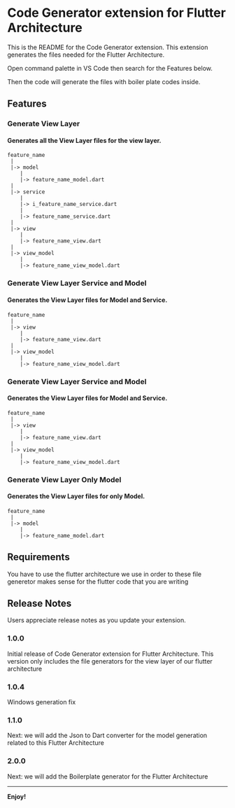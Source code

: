 # Code Generator extension for Flutter Architecture

This is the README for the Code Generator extension. This extension generates the files needed for the Flutter Architecture. 

Open command palette in VS Code then search for the Features below.

Then the code will generate the files with boiler plate codes inside.

## Features

### Generate View Layer

#### Generates all the View Layer files for the view layer.

    feature_name
     |
     |-> model
        |
        |-> feature_name_model.dart
     |
     |-> service
        |
        |-> i_feature_name_service.dart
        |
        |-> feature_name_service.dart
     |
     |-> view
        |
        |-> feature_name_view.dart
     |
     |-> view_model
        |
        |-> feature_name_view_model.dart


### Generate View Layer Service and Model

#### Generates the View Layer files for Model and Service.

    feature_name
     |
     |-> view
        |
        |-> feature_name_view.dart
     |
     |-> view_model
        |
        |-> feature_name_view_model.dart


### Generate View Layer Service and Model

#### Generates the View Layer files for Model and Service.

    feature_name
     |
     |-> view
        |
        |-> feature_name_view.dart
     |
     |-> view_model
        |
        |-> feature_name_view_model.dart

### Generate View Layer Only Model

#### Generates the View Layer files for only Model.

    feature_name
     |
     |-> model
        |
        |-> feature_name_model.dart
## Requirements

You have to use the flutter architecture we use in order to these file generetor makes sense for the flutter code that you are writing
## Release Notes

Users appreciate release notes as you update your extension.

### 1.0.0

Initial release of Code Generator extension for Flutter Architecture. This version only includes the file generators for the view layer of our flutter architecture

### 1.0.4

Windows generation fix

### 1.1.0

Next: we will add the Json to Dart converter for the model generation related to this Flutter Architecture

### 2.0.0

Next: we will add the Boilerplate generator for the Flutter Architecture

-----------------------------------------------------------------------------------------------------------

**Enjoy!**
